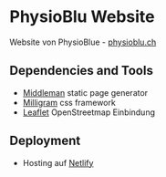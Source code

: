 # PhysioBlu Website

Website von PhysioBlue - [physioblu.ch](https://physioblu.ch/)


## Dependencies and Tools 

- [Middleman](https://middlemanapp.com/) static page generator
- [Milligram](https://milligram.io/) css framework
- [Leaflet](https://leafletjs.com/) OpenStreetmap Einbindung


## Deployment

- Hosting auf [Netlify](https://app.netlify.com/sites/elated-snyder-0d09b5/)
